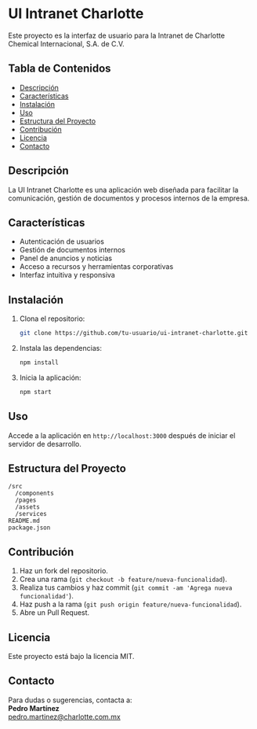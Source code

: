 # UI Intranet Charlotte

Este proyecto es la interfaz de usuario para la Intranet de Charlotte Chemical Internacional, S.A. de C.V.

## Tabla de Contenidos

- [Descripción](#descripción)
- [Características](#características)
- [Instalación](#instalación)
- [Uso](#uso)
- [Estructura del Proyecto](#estructura-del-proyecto)
- [Contribución](#contribución)
- [Licencia](#licencia)
- [Contacto](#contacto)

## Descripción

La UI Intranet Charlotte es una aplicación web diseñada para facilitar la comunicación, gestión de documentos y procesos internos de la empresa.

## Características

- Autenticación de usuarios
- Gestión de documentos internos
- Panel de anuncios y noticias
- Acceso a recursos y herramientas corporativas
- Interfaz intuitiva y responsiva

## Instalación

1. Clona el repositorio:
    ```bash
    git clone https://github.com/tu-usuario/ui-intranet-charlotte.git
    ```
2. Instala las dependencias:
    ```bash
    npm install
    ```
3. Inicia la aplicación:
    ```bash
    npm start
    ```

## Uso

Accede a la aplicación en `http://localhost:3000` después de iniciar el servidor de desarrollo.

## Estructura del Proyecto

```
/src
  /components
  /pages
  /assets
  /services
README.md
package.json
```

## Contribución

1. Haz un fork del repositorio.
2. Crea una rama (`git checkout -b feature/nueva-funcionalidad`).
3. Realiza tus cambios y haz commit (`git commit -am 'Agrega nueva funcionalidad'`).
4. Haz push a la rama (`git push origin feature/nueva-funcionalidad`).
5. Abre un Pull Request.

## Licencia

Este proyecto está bajo la licencia MIT.

## Contacto

Para dudas o sugerencias, contacta a:  
**Pedro Martínez**  
pedro.martinez@charlotte.com.mx
